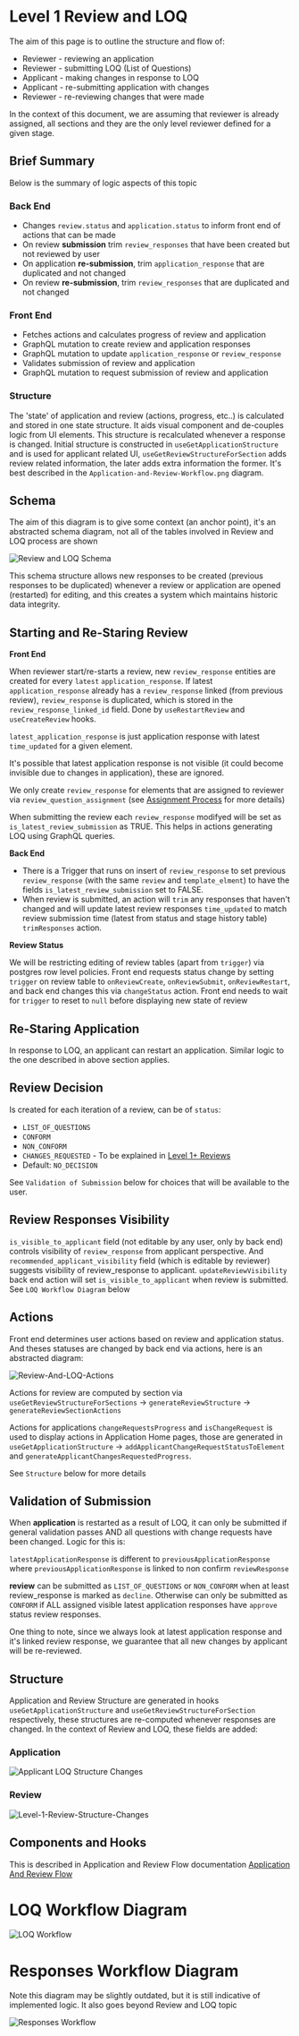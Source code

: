 # Level 1 Review and LOQ

The aim of this page is to outline the structure and flow of:

- Reviewer - reviewing an application
- Reviewer - submitting LOQ (List of Questions)
- Applicant - making changes in response to LOQ
- Applicant - re-submitting application with changes
- Reviewer - re-reviewing changes that were made

In the context of this document, we are assuming that reviewer is already assigned, all sections and they are the only level reviewer defined for a given stage.

## Brief Summary

Below is the summary of logic aspects of this topic

### Back End

- Changes `review.status` and `application.status` to inform front end of actions that can be made
- On review **submission** trim `review_responses` that have been created but not reviewed by user
- On application **re-submission**, trim `application_response` that are duplicated and not changed
- On review **re-submission**, trim `review_responses` that are duplicated and not changed

### Front End

- Fetches actions and calculates progress of review and application
- GraphQL mutation to create review and application responses
- GraphQL mutation to update `application_response` or `review_response`
- Validates submission of review and application
- GraphQL mutation to request submission of review and application

### Structure

The 'state' of application and review (actions, progress, etc..) is calculated and stored in one state structure. It aids visual component and de-couples logic from UI elements. This structure is recalculated whenever a response is changed. Initial structure is constructed in `useGetApplicationStructure` and is used for applicant related UI, `useGetReviewStructureForSection` adds review related information, the later adds extra information the former. It's best described in the `Application-and-Review-Workflow.png` diagram.

## Schema

The aim of this diagram is to give some context (an anchor point), it's an abstracted schema diagram, not all of the tables involved in Review and LOQ process are shown

![Review and LOQ Schema](images/Review-And-LOQ-Schema.png)

This schema structure allows new responses to be created (previous responses to be duplicated) whenever a review or application are opened (restarted) for editing, and this creates a system which maintains historic data integrity.

## Starting and Re-Staring Review

**Front End**

When reviewer start/re-starts a review, new `review_response` entities are created for every `latest` `application_response`.
If latest `application_response` already has a `review_response` linked (from previous review), `review_response` is duplicated, which is stored in the `review_response_linked_id` field. Done by `useRestartReview` and `useCreateReview` hooks.

`latest_application_response` is just application response with latest `time_updated` for a given element.

It's possible that latest application response is not visible (it could become invisible due to changes in application), these are ignored.

We only create `review_response` for elements that are assigned to reviewer via `review_question_assignment` (see [Assignment Process](Assignment-Process.md) for more details)

When submitting the review each `review_response` modifyed will be set as `is_latest_review_submission` as TRUE. This helps in actions generating LOQ using GraphQL queries.

**Back End**

- There is a Trigger that runs on insert of `review_response` to set previous `review_response` (with the same `review` and `template_elment`) to have the fields `is_latest_review_submission` set to FALSE.
- When review is submitted, an action will `trim` any responses that haven't changed and will update latest review responses `time_updated` to match review submission time (latest from status and stage history table) `trimResponses` action.

**Review Status**

We will be restricting editing of review tables (apart from `trigger`) via postgres row level policies. Front end requests status change by setting `trigger` on review table to `onReviewCreate`, `onReviewSubmit`, `onReviewRestart`, and back end changes this via `changeStatus` action. Front end needs to wait for `trigger` to reset to `null` before displaying new state of review

## Re-Staring Application

In response to LOQ, an applicant can restart an application. Similar logic to the one described in above section applies.

## Review Decision

Is created for each iteration of a review, can be of `status`:

- `LIST_OF_QUESTIONS`
- `CONFORM`
- `NON_CONFORM`
- `CHANGES_REQUESTED` - To be explained in [Level 1+ Reviews](Level-1+-Reviews-and-Changes-Requested.md)
- Default: `NO_DECISION`

See `Validation of Submission` below for choices that will be available to the user.

## Review Responses Visibility

`is_visible_to_applicant` field (not editable by any user, only by back end) controls visibility of `review_response` from applicant perspective. And `recommended_applicant_visibility` field (which is editable by reviewer) suggests visibility of review_response to applicant. `updateReviewVisibility` back end action will set `is_visible_to_applicant` when review is submitted. See `LOQ Workflow Diagram` below

## Actions

Front end determines user actions based on review and application status. And theses statuses are changed by back end via actions, here is an abstracted diagram:

![Review-And-LOQ-Actions](images/Review-And-LOQ-Actions.png)

Actions for review are computed by section via `useGetReviewStructureForSections` -> `generateReviewStructure` -> `generateReviewSectionActions`

Actions for applications `changeRequestsProgress` and `isChangeRequest` is used to display actions in Application Home pages, those are generated in `useGetApplicationStructure` -> `addApplicantChangeRequestStatusToElement` and `generateApplicantChangesRequestedProgress`.

See `Structure` below for more details

## Validation of Submission

When **application** is restarted as a result of LOQ, it can only be submitted if general validation passes AND all questions with change requests have been changed. Logic for this is:

`latestApplicationResponse` is different to `previousApplicationResponse` where `previousApplicationResponse` is linked to non confirm `reviewResponse`

**review** can be submitted as `LIST_OF_QUESTIONS` or `NON_CONFORM` when at least review_response is marked as `decline`. Otherwise can only be submitted as `CONFORM` if ALL assigned visible latest application responses have `approve` status review responses.

One thing to note, since we always look at latest application response and it's linked review response, we guarantee that all new changes by applicant will be re-reviewed.

## Structure

Application and Review Structure are generated in hooks `useGetApplicationStructure` and `useGetReviewStructureForSection` respectively, these structures are re-computed whenever responses are changed. In the context of Review and LOQ, these fields are added:

### Application

![Applicant LOQ Structure Changes](images/Applicant-LOQ-Structure-Changes.png)

### Review

![Level-1-Review-Structure-Changes](images/Level-1-Review-Structure-Changes.png)

## Components and Hooks

This is described in Application and Review Flow documentation [Application And Review Flow](Spplication-And-Review-Flow.md)

# LOQ Workflow Diagram

![LOQ Workflow](images/LOQ-Workflow.png)

# Responses Workflow Diagram

Note this diagram may be slightly outdated, but it is still indicative of implemented logic. It also goes beyond Review and LOQ topic

![Responses Workflow](images/Responses-Workflow.png)

